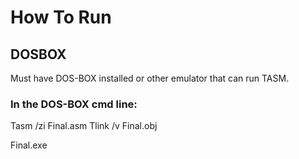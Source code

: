 # How To Run
## DOSBOX
Must have DOS-BOX installed or other emulator that can run TASM.


### In the DOS-BOX cmd line:

Tasm /zi Final.asm
Tlink /v Final.obj

Final.exe
